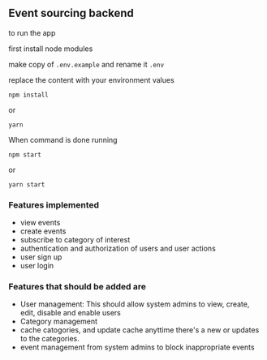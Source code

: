 ## Event sourcing backend

to run the app

first install node modules

make copy of `.env.example` and rename it `.env`

replace the content with your environment values

`npm install`

or

`yarn`

When command is done running

`npm start`

or

`yarn start`


### Features implemented
- view events
- create events
- subscribe to category of interest
- authentication and authorization of users and user actions
- user sign up
- user login


### Features that should be added are
- User management: This should allow system admins to view, create, edit, disable and enable users
- Category management
- cache catogories, and update cache anyttime there's a new or updates to the categories.
- event management from system admins to block inappropriate events

